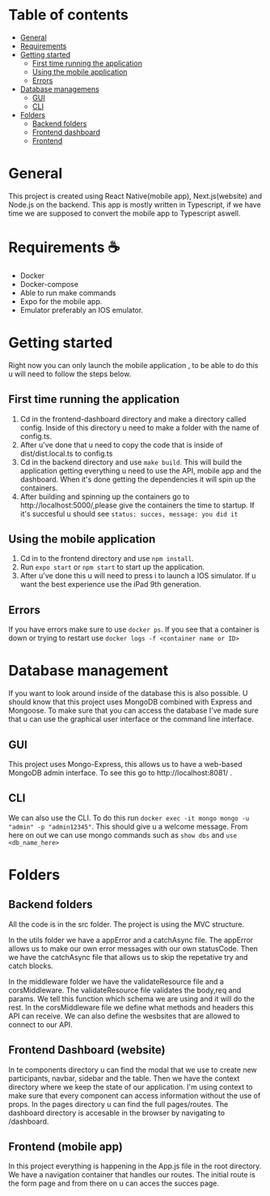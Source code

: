 # Table of contents

- [General](#markdown-header-workflow)
- [Requirements](#markdown-header-requirements)
- [Getting started](#markdown-header-getting-started)
  - [First time running the application](#markdown-header-first-time-running-the-application)
  - [Using the mobile application](#markdown-header-using-the-mobile-application)
  - [Errors](#markdown-header-errors)
- [Database managemens](#markdown-header-database-management)
  - [GUI](#markdown-header-gui)
  - [CLI](#markdown-header-cli)
- [Folders](#markdown-header-database-management)
  - [Backend folders](#markdown-header-backend-folders)
  - [Frontend dashboard](#markdown-header-frontend-dashboard)
  - [Frontend](#markdown-header-frontend)

# General

This project is created using React Native(mobile app), Next.js(website) and Node.js on the backend.
This app is mostly written in Typescript, if we have time we are supposed to convert the mobile app to Typescript aswell.

# Requirements ☕

- Docker
- Docker-compose
- Able to run make commands
- Expo for the mobile app.
- Emulator preferably an IOS emulator.

# Getting started

Right now you can only launch the mobile application <manually>, to be able to do this u will need to follow the steps below.

## First time running the application

1. Cd in the frontend-dashboard directory and make a directory called config. Inside of this directory u need to make a folder with the name of config.ts.
2. After u've done that u need to copy the code that is inside of dist/dist.local.ts to config.ts
3. Cd in the backend directory and use `make build`. This will build the application getting everything u need to use the API, mobile app and the dashboard. When it's done getting the dependencies it will spin up the containers.
4. After building and spinning up the containers go to http://localhost:5000/,please give the containers the time to startup. If it's succesful u should see `status: succes, message: you did it`

## Using the mobile application

1. Cd in to the frontend directory and use `npm install`.
2. Run `expo start` or `npm start` to start up the application.
3. After u've done this u will need to press i to launch a IOS simulator. If u want the best experience use the iPad 9th generation.

## Errors

If you have errors make sure to use `docker ps`. If you see that a container is down or trying to restart use `docker logs -f <container name or ID>`

# Database management

If you want to look around inside of the database this is also possible. U should know that this project uses MongoDB combined with Express and Mongoose. To make sure that you can access the database I've made sure that u can use the graphical user interface or the command line interface.

## GUI

This project uses Mongo-Express, this allows us to have a web-based MongoDB admin interface. To see this go to http://localhost:8081/ .

## CLI

We can also use the CLI. To do this run `docker exec -it mongo mongo -u "admin" -p "admin12345"`. This should give u a welcome message. From here on out we can use mongo commands such as `show dbs` and `use <db_name_here>`

# Folders

## Backend folders

All the code is in the src folder. The project is using the MVC structure.

In the utils folder we have a appError and a catchAsync file. The appError allows us to make our own error messages with our own statusCode. Then we have the catchAsync file that allows us to skip the repetative try and catch blocks.

In the middleware folder we have the validateResource file and a corsMiddleware. The validateResource file validates the body,req and params. We tell this function which schema we are using and it will do the rest. In the corsMiddleware file we define what methods and headers this API can receive. We can also define the wesbsites that are allowed to connect to our API.

## Frontend Dashboard (website)

In te components directory u can find the modal that we use to create new participants, navbar, sidebar and the table.
Then we have the context directory where we keep the state of our application. I'm using context to make sure that every component can access information without the use of props.
In the pages directory u can find the full pages/routes. The dashboard directory is accesable in the browser by navigating to /dashboard.

## Frontend (mobile app)

In this project everything is happening in the App.js file in the root directory. We have a navigation container that handles our routes. The initial route is the form page and from there on u can acces the succes page.
